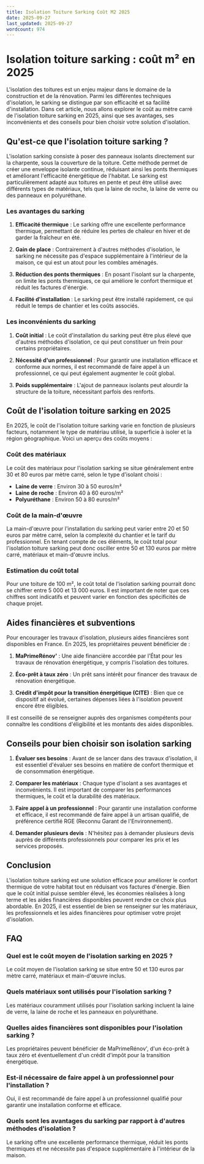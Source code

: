 ```yaml
---
title: Isolation Toiture Sarking Coût M2 2025
date: 2025-09-27
last_updated: 2025-09-27
wordcount: 974
---
```


# Isolation toiture sarking : coût m² en 2025

L'isolation des toitures est un enjeu majeur dans le domaine de la construction et de la rénovation. Parmi les différentes techniques d'isolation, le sarking se distingue par son efficacité et sa facilité d'installation. Dans cet article, nous allons explorer le coût au mètre carré de l'isolation toiture sarking en 2025, ainsi que ses avantages, ses inconvénients et des conseils pour bien choisir votre solution d'isolation.

## Qu'est-ce que l'isolation toiture sarking ?

L'isolation sarking consiste à poser des panneaux isolants directement sur la charpente, sous la couverture de la toiture. Cette méthode permet de créer une enveloppe isolante continue, réduisant ainsi les ponts thermiques et améliorant l'efficacité énergétique de l'habitat. Le sarking est particulièrement adapté aux toitures en pente et peut être utilisé avec différents types de matériaux, tels que la laine de roche, la laine de verre ou des panneaux en polyuréthane.

### Les avantages du sarking

1. **Efficacité thermique** : Le sarking offre une excellente performance thermique, permettant de réduire les pertes de chaleur en hiver et de garder la fraîcheur en été.
   
2. **Gain de place** : Contrairement à d'autres méthodes d'isolation, le sarking ne nécessite pas d'espace supplémentaire à l'intérieur de la maison, ce qui est un atout pour les combles aménagés.

3. **Réduction des ponts thermiques** : En posant l'isolant sur la charpente, on limite les ponts thermiques, ce qui améliore le confort thermique et réduit les factures d'énergie.

4. **Facilité d'installation** : Le sarking peut être installé rapidement, ce qui réduit le temps de chantier et les coûts associés.

### Les inconvénients du sarking

1. **Coût initial** : Le coût d'installation du sarking peut être plus élevé que d'autres méthodes d'isolation, ce qui peut constituer un frein pour certains propriétaires.

2. **Nécessité d'un professionnel** : Pour garantir une installation efficace et conforme aux normes, il est recommandé de faire appel à un professionnel, ce qui peut également augmenter le coût global.

3. **Poids supplémentaire** : L'ajout de panneaux isolants peut alourdir la structure de la toiture, nécessitant parfois des renforts.

## Coût de l'isolation toiture sarking en 2025

En 2025, le coût de l'isolation toiture sarking varie en fonction de plusieurs facteurs, notamment le type de matériau utilisé, la superficie à isoler et la région géographique. Voici un aperçu des coûts moyens :

### Coût des matériaux

Le coût des matériaux pour l'isolation sarking se situe généralement entre 30 et 80 euros par mètre carré, selon le type d'isolant choisi :

- **Laine de verre** : Environ 30 à 50 euros/m²
- **Laine de roche** : Environ 40 à 60 euros/m²
- **Polyuréthane** : Environ 50 à 80 euros/m²

### Coût de la main-d'œuvre

La main-d'œuvre pour l'installation du sarking peut varier entre 20 et 50 euros par mètre carré, selon la complexité du chantier et le tarif du professionnel. En tenant compte de ces éléments, le coût total pour l'isolation toiture sarking peut donc osciller entre 50 et 130 euros par mètre carré, matériaux et main-d'œuvre inclus.

### Estimation du coût total

Pour une toiture de 100 m², le coût total de l'isolation sarking pourrait donc se chiffrer entre 5 000 et 13 000 euros. Il est important de noter que ces chiffres sont indicatifs et peuvent varier en fonction des spécificités de chaque projet.

## Aides financières et subventions

Pour encourager les travaux d'isolation, plusieurs aides financières sont disponibles en France. En 2025, les propriétaires peuvent bénéficier de :

1. **MaPrimeRénov'** : Une aide financière accordée par l'État pour les travaux de rénovation énergétique, y compris l'isolation des toitures.

2. **Éco-prêt à taux zéro** : Un prêt sans intérêt pour financer des travaux de rénovation énergétique.

3. **Crédit d'impôt pour la transition énergétique (CITE)** : Bien que ce dispositif ait évolué, certaines dépenses liées à l'isolation peuvent encore être éligibles.

Il est conseillé de se renseigner auprès des organismes compétents pour connaître les conditions d'éligibilité et les montants des aides disponibles.

## Conseils pour bien choisir son isolation sarking

1. **Évaluer ses besoins** : Avant de se lancer dans des travaux d'isolation, il est essentiel d'évaluer ses besoins en matière de confort thermique et de consommation énergétique.

2. **Comparer les matériaux** : Chaque type d'isolant a ses avantages et inconvénients. Il est important de comparer les performances thermiques, le coût et la durabilité des matériaux.

3. **Faire appel à un professionnel** : Pour garantir une installation conforme et efficace, il est recommandé de faire appel à un artisan qualifié, de préférence certifié RGE (Reconnu Garant de l'Environnement).

4. **Demander plusieurs devis** : N'hésitez pas à demander plusieurs devis auprès de différents professionnels pour comparer les prix et les services proposés.

## Conclusion

L'isolation toiture sarking est une solution efficace pour améliorer le confort thermique de votre habitat tout en réduisant vos factures d'énergie. Bien que le coût initial puisse sembler élevé, les économies réalisées à long terme et les aides financières disponibles peuvent rendre ce choix plus abordable. En 2025, il est essentiel de bien se renseigner sur les matériaux, les professionnels et les aides financières pour optimiser votre projet d'isolation.

## FAQ

### Quel est le coût moyen de l'isolation sarking en 2025 ?

Le coût moyen de l'isolation sarking se situe entre 50 et 130 euros par mètre carré, matériaux et main-d'œuvre inclus.

### Quels matériaux sont utilisés pour l'isolation sarking ?

Les matériaux couramment utilisés pour l'isolation sarking incluent la laine de verre, la laine de roche et les panneaux en polyuréthane.

### Quelles aides financières sont disponibles pour l'isolation sarking ?

Les propriétaires peuvent bénéficier de MaPrimeRénov', d'un éco-prêt à taux zéro et éventuellement d'un crédit d'impôt pour la transition énergétique.

### Est-il nécessaire de faire appel à un professionnel pour l'installation ?

Oui, il est recommandé de faire appel à un professionnel qualifié pour garantir une installation conforme et efficace.

### Quels sont les avantages du sarking par rapport à d'autres méthodes d'isolation ?

Le sarking offre une excellente performance thermique, réduit les ponts thermiques et ne nécessite pas d'espace supplémentaire à l'intérieur de la maison.